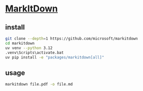 # [MarkItDown](https://github.com/microsoft/markitdown)

## install

```sh
git clone --depth=1 https://github.com/microsoft/markitdown
cd markitdown
uv venv --python 3.12
.venv\Scripts\activate.bat
uv pip install -e "packages/markitdown[all]"
```

## usage

```sh
markitdown file.pdf -o file.md
```
